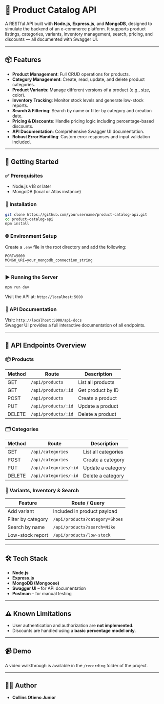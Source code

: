 # 🛒 Product Catalog API

A RESTful API built with **Node.js**, **Express.js**, and **MongoDB**, designed to simulate the backend of an e-commerce platform. It supports product listings, categories, variants, inventory management, search, pricing, and discounts — all documented with Swagger UI.

---

## 📦 Features

- **Product Management**: Full CRUD operations for products.
- **Category Management**: Create, read, update, and delete product categories.
- **Product Variants**: Manage different versions of a product (e.g., size, color).
- **Inventory Tracking**: Monitor stock levels and generate low-stock reports.
- **Search & Filtering**: Search by name or filter by category and creation date.
- **Pricing & Discounts**: Handle pricing logic including percentage-based discounts.
- **API Documentation**: Comprehensive Swagger UI documentation.
- **Robust Error Handling**: Custom error responses and input validation included.

---

## 🚀 Getting Started

### ✅ Prerequisites
- Node.js v18 or later
- MongoDB (local or Atlas instance)

### 🔧 Installation

```bash
git clone https://github.com/yourusername/product-catalog-api.git
cd product-catalog-api
npm install
```

### 🌐 Environment Setup

Create a `.env` file in the root directory and add the following:

```env
PORT=5000
MONGO_URI=your_mongodb_connection_string
```

---

### ▶️ Running the Server

```bash
npm run dev
```

Visit the API at: `http://localhost:5000`

### 📘 API Documentation

Visit: `http://localhost:5000/api-docs`  
Swagger UI provides a full interactive documentation of all endpoints.

---

## 📂 API Endpoints Overview

### 📦 Products

| Method | Route | Description |
|--------|-------|-------------|
| GET    | `/api/products`         | List all products |
| GET    | `/api/products/:id`     | Get product by ID |
| POST   | `/api/products`         | Create a product |
| PUT    | `/api/products/:id`     | Update a product |
| DELETE | `/api/products/:id`     | Delete a product |

### 🗂 Categories

| Method | Route | Description |
|--------|-------|-------------|
| GET    | `/api/categories`         | List all categories |
| POST   | `/api/categories`         | Create a category |
| PUT    | `/api/categories/:id`     | Update a category |
| DELETE | `/api/categories/:id`     | Delete a category |

### 🎨 Variants, Inventory & Search

| Feature           | Route / Query |
|-------------------|----------------|
| Add variant       | Included in product payload |
| Filter by category| `/api/products?category=Shoes` |
| Search by name    | `/api/products?search=Nike` |
| Low-stock report  | `/api/products/low-stock` |

---

## 🛠 Tech Stack

- **Node.js**
- **Express.js**
- **MongoDB (Mongoose)**
- **Swagger UI** – for API documentation
- **Postman** – for manual testing

---

## ⚠️ Known Limitations

- User authentication and authorization are **not implemented**.
- Discounts are handled using a **basic percentage model only**.

---

## 📹 Demo

A video walkthrough is available in the `/recording` folder of the project.

---

## 👨‍💻 Author

- **Collins Otieno Junior**
